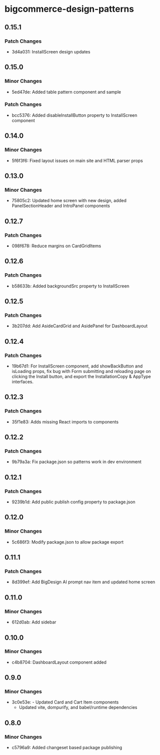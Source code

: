# bigcommerce-design-patterns

## 0.15.1

### Patch Changes

- 3d4a031: InstallScreen design updates

## 0.15.0

### Minor Changes

- 5ed47de: Added table pattern component and sample

### Patch Changes

- bcc5376: Added disableInstallButton property to InstallScreen component

## 0.14.0

### Minor Changes

- 5f6f3f6: Fixed layout issues on main site and HTML parser props

## 0.13.0

### Minor Changes

- 75805c2: Updated home screen with new design, added PanelSectionHeader and IntroPanel components

## 0.12.7

### Patch Changes

- 098f678: Reduce margins on CardGridItems

## 0.12.6

### Patch Changes

- b58633b: Added backgroundSrc property to InstallScreen

## 0.12.5

### Patch Changes

- 3b207dd: Add AsideCardGrid and AsidePanel for DashboardLayout

## 0.12.4

### Patch Changes

- 19b67d1: For InstallScreen component, add showBackButton and isLoading props, fix bug with Form submitting and reloading page on clicking the Install button, and export the InstallationCopy & AppType interfaces.

## 0.12.3

### Patch Changes

- 35f1e83: Adds missing React imports to components

## 0.12.2

### Patch Changes

- 9b79a3a: Fix package.json so patterns work in dev environment

## 0.12.1

### Patch Changes

- 9239b1d: Add public publish config property to package.json

## 0.12.0

### Minor Changes

- 5c686f3: Modify package.json to allow package export

## 0.11.1

### Patch Changes

- 8d399ef: Add BigDesign AI prompt nav item and updated home screen

## 0.11.0

### Minor Changes

- 612d0ab: Add sidebar

## 0.10.0

### Minor Changes

- c4b8704: DashboardLayout component added

## 0.9.0

### Minor Changes

- 3c0e53e: - Updated Card and Cart Item components
  - Updated vite, dompurify, and babel/runtime dependencies

## 0.8.0

### Minor Changes

- c5796a9: Added changeset based package publishing
